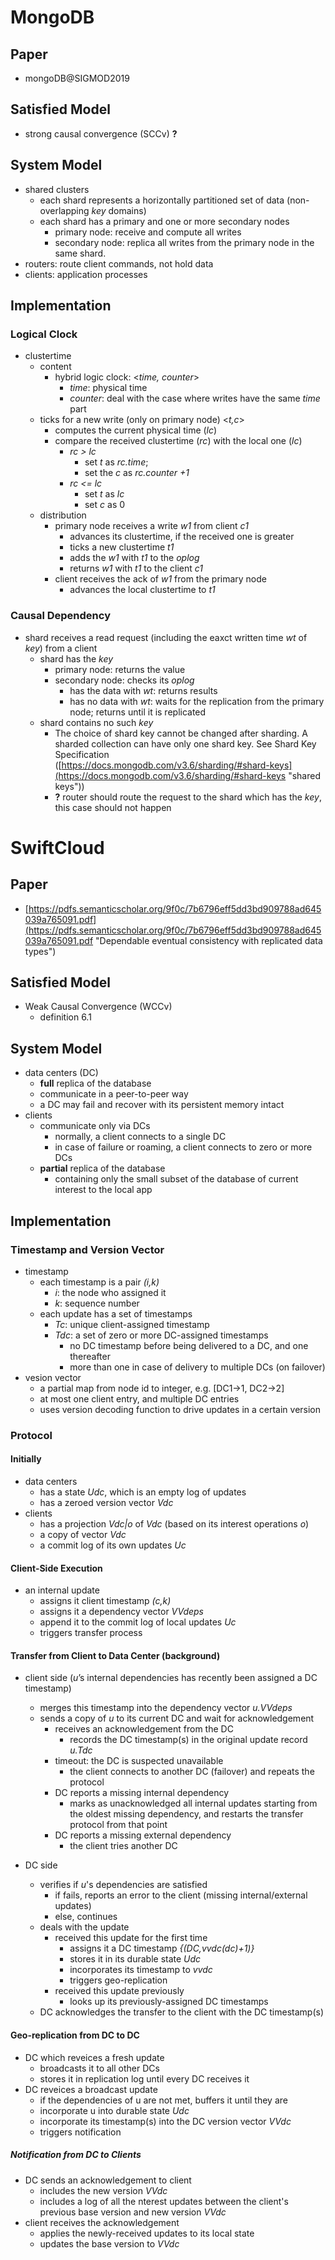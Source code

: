 # MongoDB

## Paper
- mongoDB@SIGMOD2019 

## Satisfied Model
- strong causal convergence (SCCv) **?**

## System Model
- shared clusters
  - each shard represents a horizontally partitioned set of data (non-overlapping *key* domains)
  - each shard has a primary and one or more secondary nodes
     - primary node: receive and compute all writes  
     - secondary node: replica all writes from the primary node in the same shard. 
- routers: route client commands, not hold data     
- clients: application processes
  
## Implementation

### Logical Clock

- clustertime
  - content
      - hybrid logic clock: <*time, counter*>
          - *time*: physical time
          - *counter*: deal with the case where writes have the same *time* part
  - ticks for a new write (only on primary node) <*t,c*>     
      - computes the current physical time (*lc*)    
      - compare the received clustertime (*rc*) with the local one (*lc*)   
          - *rc > lc*          
              -  set *t* as *rc.time*; 
              -  set the *c* as *rc.counter +1*      
          - *rc <= lc*       
              -  set *t* as *lc*             
              -  set *c* as 0   
  - distribution 
      - primary node receives a write *w1* from client *c1*         
          - advances its clustertime, if the received one is greater          
          - ticks a new clustertime *t1*          
          - adds the *w1* with *t1* to the *oplog*
          - returns *w1* with *t1* to the client *c1*
      - client receives the ack of *w1* from the primary node 
          - advances the local clustertime to *t1*  
  
### Causal Dependency 

- shard receives a read request (including the eaxct written time *wt* of *key*) from a client 
  - shard has the *key* 
    - primary node: returns the value  
    - secondary node: checks its *oplog*       
      - has the data with *wt*: returns results    
      - has no data with *wt*: waits for the replication from the primary node; returns until it is replicated
  - shard contains no such *key*
      - The choice of shard key cannot be changed after sharding. A sharded collection can have only one shard key. See Shard Key Specification ([https://docs.mongodb.com/v3.6/sharding/#shard-keys](https://docs.mongodb.com/v3.6/sharding/#shard-keys "shared keys"))   
      - **?** router should route the request to the shard which has the *key*, this case should not happen

# SwiftCloud

## Paper

- [https://pdfs.semanticscholar.org/9f0c/7b6796eff5dd3bd909788ad645039a765091.pdf](https://pdfs.semanticscholar.org/9f0c/7b6796eff5dd3bd909788ad645039a765091.pdf "Dependable eventual consistency with replicated data types")

## Satisfied Model

- Weak Causal Convergence (WCCv)
  - definition 6.1 

## System Model

- data centers (DC)  
  - **full** replica of the database
  - communicate in a peer-to-peer way
  - a DC may fail and recover with its persistent memory intact  
- clients
  - communicate only via DCs
      - normally, a client connects to a single DC
      - in case of failure or roaming, a client connects to zero or more DCs
  - **partial** replica of the database
      - containing only the small subset of the database of current interest to the local app

## Implementation

### Timestamp and Version Vector

- timestamp
  - each timestamp is a pair *(i,k)* 
      - *i*: the node who assigned it
      - *k*: sequence number
  - each update has a set of timestamps
      - *Tc*: unique client-assigned timestamp
      - *Tdc*: a set of zero or more DC-assigned timestamps
          - no DC timestamp before being delivered to a DC, and one thereafter
          - more than one in case of delivery to multiple DCs (on failover)
- vesion vector
  - a partial map from node id to integer, e.g. [DC1->1, DC2->2]
  - at most one client entry, and multiple DC entries
  - uses version decoding function to drive updates in a certain  version
  
### Protocol

#### Initially

- data centers
  - has a state *Udc*, which is an empty log of updates 
  - has a zeroed version vector *Vdc*
- clients
  - has a projection *Vdc|o* of *Vdc* (based on its interest operations *o*) 
  - a copy of vector *Vdc*
  - a commit log of its own updates *Uc*

#### Client-Side Execution

- an internal update
  - assigns it client timestamp *(c,k)*
  - assigns it a dependency vector *VVdeps*
  - append it to the commit log of local updates *Uc*
  - triggers transfer process

#### Transfer from Client to Data Center (background)

- client side (*u*’s internal dependencies has recently been assigned a DC timestamp)
  - merges this timestamp into the dependency vector *u.VVdeps*
  - sends a copy of *u* to its current DC and wait for acknowledgement
      - receives an acknowledgement from the DC
          - records the DC timestamp(s) in the original update record *u.Tdc*
      - timeout: the DC is suspected unavailable
          - the client connects to another DC (failover) and repeats the protocol
      - DC reports a missing internal dependency
          - marks as unacknowledged all internal updates starting from the oldest missing dependency, and restarts the transfer protocol from that point
      - DC reports a missing external dependency
          - the client tries another DC

- DC side
  - verifies if *u*'s dependencies are satisfied
      - if fails, reports an error to the client (missing internal/external updates)
      - else, continues
  - deals with the update
      - received this update for the first time
          - assigns it a DC timestamp *{(DC,vvdc(dc)+1)}*
          - stores it in its durable state *Udc*
          - incorporates its timestamp to *vvdc*
          - triggers geo-replication
      - received this update previously
          - looks up its previously-assigned DC timestamps
  - DC acknowledges the transfer to the client with the DC timestamp(s)
   

#### Geo-replication from DC to DC

- DC which reveices a fresh update 
  - broadcasts it to all other DCs
  - stores it in replication log until every DC receives it
- DC reveices a broadcast update
  - if the dependencies of u are not met, buffers it until they are
  - incorporate u into durable state *Udc*
  - incorporate its timestamp(s) into the DC version vector *VVdc*
  - triggers notification

##### Notification from DC to Clients

- DC sends an acknowledgement to client
  - includes the new version *VVdc*
  - includes a log of all the nterest updates between the client's previous base version and new version *VVdc*
- client receives the acknowledgement  
  - applies the newly-received updates to its local state 
  - updates the base version to *VVdc*
